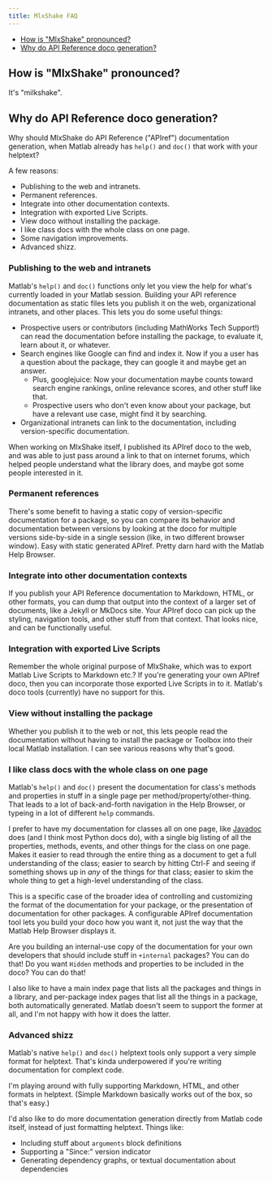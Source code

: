 ```yaml
---
title: MlxShake FAQ
---
```


* [How is "MlxShake" pronounced?](#pronunciation)
* [Why do API Reference doco generation?](#why-apiref)

<a name="pronunciation"></a>

## How is "MlxShake" pronounced?

It's "milkshake".

<a name="why-apiref"></a>

## Why do API Reference doco generation?

Why should MlxShake do API Reference ("APIref") documentation generation, when Matlab already has `help()` and `doc()` that work with your helptext?

A few reasons:

* Publishing to the web and intranets.
* Permanent references.
* Integrate into other documentation contexts.
* Integration with exported Live Scripts.
* View doco without installing the package.
* I like class docs with the whole class on one page.
* Some navigation improvements.
* Advanced shizz.

### Publishing to the web and intranets

Matlab's `help()` and `doc()` functions only let you view the help for what's currently loaded in your Matlab session. Building your API reference documentation as static files lets you publish it on the web, organizational intranets, and other places. This lets you do some useful things:

* Prospective users or contributors (including MathWorks Tech Support!) can read the documentation before installing the package, to evaluate it, learn about it, or whatever.
* Search engines like Google can find and index it. Now if you a user has a question about the package, they can google it and maybe get an answer.
  * Plus, googlejuice: Now your documentation maybe counts toward search engine rankings, online relevance scores, and other stuff like that.
  * Prospective users who don't even know about your package, but have a relevant use case, might find it by searching.
* Organizational intranets can link to the documentation, including version-specific documentation.

When working on MlxShake itself, I published its APIref doco to the web, and was able to just pass around a link to that on internet forums, which helped people understand what the library does, and maybe got some people interested in it.

### Permanent references

There's some benefit to having a static copy of version-specific documentation for a package, so you can compare its behavior and documentation between versions by looking at the doco for multiple versions side-by-side in a single session (like, in two different browser window). Easy with static generated APIref. Pretty darn hard with the Matlab Help Browser.

### Integrate into other documentation contexts

If you publish your API Reference documentation to Markdown, HTML, or other formats, you can dump that output into the context of a larger set of documents, like a Jekyll or MkDocs site. Your APIref doco can pick up the styling, navigation tools, and other stuff from that context. That looks nice, and can be functionally useful.

### Integration with exported Live Scripts

Remember the whole original purpose of MlxShake, which was to export Matlab Live Scripts to Markdown etc.? If you're generating your own APIref doco, then you can incorporate those exported Live Scripts in to it. Matlab's doco tools (currently) have no support for this.

### View without installing the package

Whether you publish it to the web or not, this lets people read the documentation without having to install the package or Toolbox into their local Matlab installation. I can see various reasons why that's good.

### I like class docs with the whole class on one page

Matlab's `help()` and `doc()` present the documentation for class's methods and properties in stuff in a single page per method/property/other-thing. That leads to a lot of back-and-forth navigation in the Help Browser, or typeing in a lot of different `help` commands.

I prefer to have my documentation for classes all on one page, like [Javadoc](https://en.wikipedia.org/wiki/Javadoc) does (and I think most Python docs do), with a single big listing of all the properties, methods, events, and other things for the class on one page. Makes it easier to read through the entire thing as a document to get a full understanding of the class; easier to search by hitting Ctrl-F and seeing if something shows up in _any_ of the things for that class; easier to skim the whole thing to get a high-level understanding of the class.

This is a specific case of the broader idea of controlling and customizing the format of the documentation for your package, or the presentation of documentation for other packages. A configurable APIref documentation tool lets you build your doco how you want it, not just the way that the Matlab Help Browser displays it.

Are you building an internal-use copy of the documentation for your own developers that should include stuff in `+internal` packages? You can do that! Do you want `Hidden` methods and properties to be included in the doco? You can do that!

I also like to have a main index page that lists all the packages and things in a library, and per-package index pages that list all the things in a package, both automatically generated. Matlab doesn't seem to support the former at all, and I'm not happy with how it does the latter.

### Advanced shizz

Matlab's native `help()` and `doc()` helptext tools only support a very simple format for helptext. That's kinda underpowered if you're writing documentation for complext code.

I'm playing around with fully supporting Markdown, HTML, and other formats in helptext. (Simple Markdown basically works out of the box, so that's easy.)

I'd also like to do more documentation generation directly from Matlab code itself, instead of just formatting helptext. Things like:

* Including stuff about `arguments` block definitions
* Supporting a "Since:" version indicator
* Generating dependency graphs, or textual documentation about dependencies
